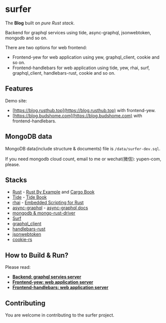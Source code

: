 # surfer

The **Blog** built on *pure Rust stack*. 

Backend for graphql services using tide, async-graphql, jsonwebtoken, mongodb and so on. 

There are two options for web frontend:
- Frontend-yew for web application using yew, graphql_client, cookie and so on.
- Frontend-handlebars for web application using tide, yew, rhai, surf, graphql_client, handlebars-rust, cookie and so on.

## Features

Demo site:
- [https://blog.rusthub.top](https://blog.rusthub.top) with frontend-yew.
- [https://blog.budshome.com](https://blog.budshome.com) with frontend-handlebars.

## MongoDB data

MongoDB data(include structure & documents) file is `/data/surfer-dev.sql`.

If you need mongodb cloud count, email to me or wechat(微信): yupen-com, please.

## Stacks

- [Rust](https://github.com/rust-lang/rust) - [Rust By Example](https://rust-by-example.budshome.com) and [Cargo Book](https://cargo.budshome.com)
- [Tide](https://crates.io/crates/tide) - [Tide Book](https://tide.budshome.com)
- [rhai](https://crates.io/crates/rhai) - [Embedded Scripting for Rust](https://rhai.budshome.com)
- [async-graphql](https://crates.io/crates/async-graphql) - [async-graphql docs](https://async-graphql.budshome.com)
- [mongodb & mongo-rust-driver](https://crates.io/crates/mongodb)
- [Surf](https://crates.io/crates/surf)
- [graphql_client](https://crates.io/crates/graphql_client)
- [handlebars-rust](https://crates.io/crates/handlebars)
- [jsonwebtoken](https://crates.io/crates/jsonwebtoken)
- [cookie-rs](https://crates.io/crates/cookie)

## How to Build & Run?

Please read:

- [**Backend: graphql servies server**](./backend/README.md)
- [**Frontend-yew: web application server**](./frontend-yew/README.md)
- [**Frontend-handlebars: web application server**](./frontend-handlebars/README.md)

## Contributing

You are welcome in contributing to the surfer project. 
